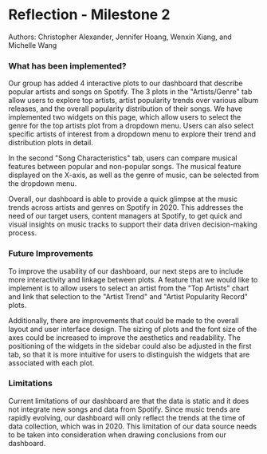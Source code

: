 # Reflection - Milestone 2
Authors: Christopher Alexander, Jennifer Hoang, Wenxin Xiang, and Michelle Wang

### What has been implemented?
Our group has added 4 interactive plots to our dashboard that describe popular artists and songs on Spotify.
The 3 plots in the "Artists/Genre" tab allow users to explore top artists, artist popularity trends over various album releases,
and the overall popularity distribution of their songs. We have implemented two widgets on this page, 
which allow users to select the genre for the top artists plot from a dropdown menu.
Users can also select specific artists of interest from a dropdown menu to explore their trend and distribution plots in detail.

In the second "Song Characteristics" tab, users can compare musical features between popular and non-popular songs.
The musical feature displayed on the X-axis, as well as the genre of music, can be selected from the dropdown menu.

Overall, our dashboard is able to provide a quick glimpse at the music trends across artists and genres on Spotify in 2020.
This addresses the need of our target users, content managers at Spotify, to get quick and visual insights on music tracks
to support their data driven decision-making process.

### Future Improvements 
To improve the usability of our dashboard, our next steps are to include more interactivity and linkage between plots.
A feature that we would like to implement is to allow users to select an artist from the "Top Artists" chart and link that
selection to the "Artist Trend" and "Artist Popularity Record" plots.

Additionally, there are improvements that could be made to the overall layout and user interface design. 
The sizing of plots and the font size of the axes could be increased to improve the aesthetics and readability. 
The positioning of the widgets in the sidebar could also be adjusted in the first tab, 
so that it is more intuitive for users to distinguish the widgets that are associated with each plot.

### Limitations
Current limitations of our dashboard are that the data is static and it does not integrate new songs and data from Spotify.
Since music trends are rapidly evolving, our dashboard will only reflect the trends at the time of data collection,
which was in 2020. This limitation of our data source needs to be taken into consideration when drawing conclusions from our dashboard.
